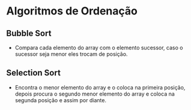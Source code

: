 # Algoritmos de Ordenação  
## Bubble Sort  
   - Compara cada elemento do array com o elemento sucessor, caso o sucessor seja menor eles trocam de posição.  

## Selection Sort  
   - Encontra o menor elemento do array e o coloca na primeira posição, depois procura o segundo menor elemento do array e coloca na segunda posição e assim por diante.  
